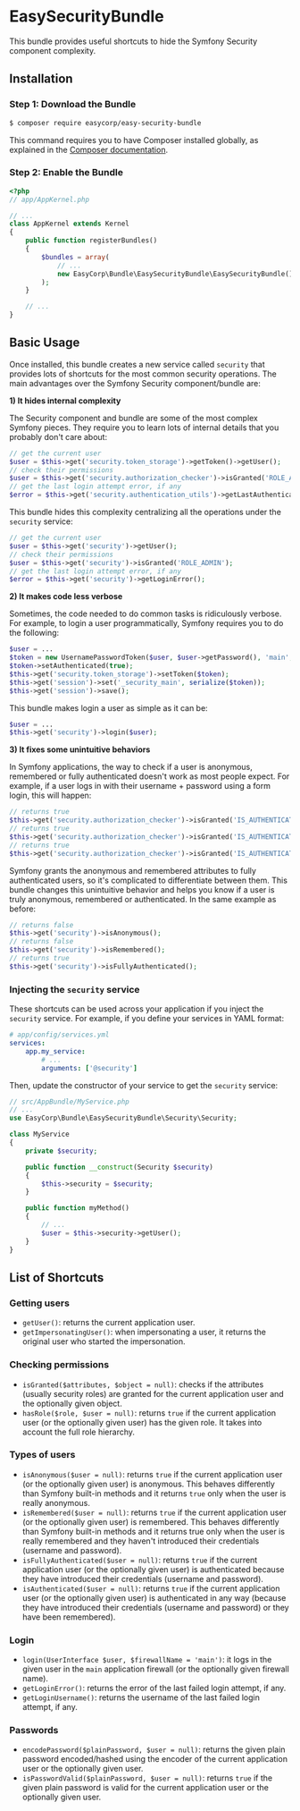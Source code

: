 EasySecurityBundle
==================

This bundle provides useful shortcuts to hide the Symfony Security component
complexity.

Installation
------------

### Step 1: Download the Bundle

```bash
$ composer require easycorp/easy-security-bundle
```

This command requires you to have Composer installed globally, as explained
in the [Composer documentation](https://getcomposer.org/doc/00-intro.md).

### Step 2: Enable the Bundle

```php
<?php
// app/AppKernel.php

// ...
class AppKernel extends Kernel
{
    public function registerBundles()
    {
        $bundles = array(
            // ...
            new EasyCorp\Bundle\EasySecurityBundle\EasySecurityBundle(),
        );
    }

    // ...
}
```

Basic Usage
-----------

Once installed, this bundle creates a new service called `security` that
provides lots of shortcuts for the most common security operations. The
main advantages over the Symfony Security component/bundle are:

**1) It hides internal complexity**

The Security component and bundle are some of the most complex Symfony pieces.
They require you to learn lots of internal details that you probably don't
care about:

```php
// get the current user
$user = $this->get('security.token_storage')->getToken()->getUser();
// check their permissions
$user = $this->get('security.authorization_checker')->isGranted('ROLE_ADMIN');
// get the last login attempt error, if any
$error = $this->get('security.authentication_utils')->getLastAuthenticationError();
```

This bundle hides this complexity centralizing all the operations under the
`security` service:

```php
// get the current user
$user = $this->get('security')->getUser();
// check their permissions
$user = $this->get('security')->isGranted('ROLE_ADMIN');
// get the last login attempt error, if any
$error = $this->get('security')->getLoginError();
```

**2) It makes code less verbose**

Sometimes, the code needed to do common tasks is ridiculously verbose. For
example, to login a user programmatically, Symfony requires you to do the following:

```php
$user = ...
$token = new UsernamePasswordToken($user, $user->getPassword(), 'main', $user->getRoles());
$token->setAuthenticated(true);
$this->get('security.token_storage')->setToken($token);
$this->get('session')->set('_security_main', serialize($token));
$this->get('session')->save();
```

This bundle makes login a user as simple as it can be:

```php
$user = ...
$this->get('security')->login($user);
```

**3) It fixes some unintuitive behaviors**

In Symfony applications, the way to check if a user is anonymous, remembered or
fully authenticated doesn't work as most people expect. For example, if a user
logs in with their username + password using a form login, this will happen:

```php
// returns true
$this->get('security.authorization_checker')->isGranted('IS_AUTHENTICATED_ANONYMOUSLY');
// returns true
$this->get('security.authorization_checker')->isGranted('IS_AUTHENTICATED_REMEMBERED');
// returns true
$this->get('security.authorization_checker')->isGranted('IS_AUTHENTICATED_FULLY');
```

Symfony grants the anonymous and remembered attributes to fully authenticated
users, so it's complicated to differentiate between them. This bundle changes
this unintuitive behavior and helps you know if a user is truly anonymous,
remembered or authenticated. In the same example as before:

```php
// returns false
$this->get('security')->isAnonymous();
// returns false
$this->get('security')->isRemembered();
// returns true
$this->get('security')->isFullyAuthenticated();
```

### Injecting the `security` service

These shortcuts can be used across your application if you inject the `security`
service. For example, if you define your services in YAML format:

```yaml
# app/config/services.yml
services:
    app.my_service:
        # ...
        arguments: ['@security']
```

Then, update the constructor of your service to get the `security` service:

```php
// src/AppBundle/MyService.php
// ...
use EasyCorp\Bundle\EasySecurityBundle\Security\Security;

class MyService
{
    private $security;

    public function __construct(Security $security)
    {
        $this->security = $security;
    }

    public function myMethod()
    {
        // ...
        $user = $this->security->getUser();
    }
}
```

List of Shortcuts
-----------------

### Getting users

* `getUser()`: returns the current application user.
* `getImpersonatingUser()`: when impersonating a user, it returns the original
  user who started the impersonation.

### Checking permissions

* `isGranted($attributes, $object = null)`: checks if the attributes (usually
  security roles) are granted for the current application user and the
  optionally given object.
* `hasRole($role, $user = null)`: returns `true` if the current application user
  (or the optionally given user) has the given role. It takes into account the
  full role hierarchy.

### Types of users

* `isAnonymous($user = null)`: returns `true` if the current application user (or
  the optionally given user) is anonymous. This behaves differently than Symfony
  built-in methods and it returns `true` only when the user is really anonymous.
* `isRemembered($user = null)`: returns `true` if the current application user
  (or the optionally given user) is remembered. This behaves differently than
  Symfony built-in methods and it returns true only when the user is really
  remembered and they haven't introduced their credentials (username and password).
* `isFullyAuthenticated($user = null)`: returns `true` if the current application
  user (or the optionally given user) is authenticated because they have
  introduced their credentials (username and password).
* `isAuthenticated($user = null)`: returns `true` if the current application user
  (or the optionally given user) is authenticated in any way (because they have
  introduced their credentials (username and password) or they have been remembered).

### Login

* `login(UserInterface $user, $firewallName = 'main')`: it logs in the given user
  in the `main` application firewall (or the optionally given firewall name).
* `getLoginError()`: returns the error of the last failed login attempt, if any.
* `getLoginUsername()`: returns the username of the last failed login attempt,
  if any.

### Passwords

* `encodePassword($plainPassword, $user = null)`: returns the given plain
  password encoded/hashed using the encoder of the current application user or
  the optionally given user.
* `isPasswordValid($plainPassword, $user = null)`: returns `true` if the given
  plain password is valid for the current application user or the optionally
  given user.
